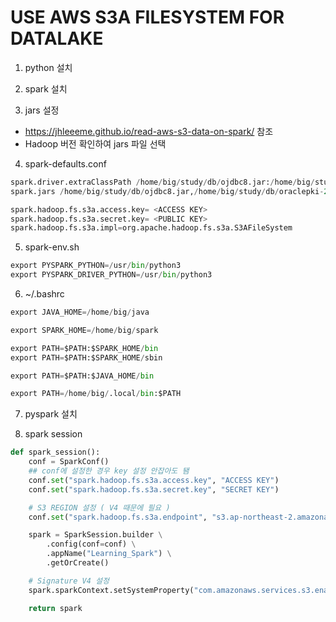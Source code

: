 # USE AWS S3A FILESYSTEM FOR DATALAKE
1. python 설치

2. spark 설치

3. jars 설정
- https://jhleeeme.github.io/read-aws-s3-data-on-spark/ 참조
- Hadoop 버전 확인하여 jars 파일 선택

4. spark-defaults.conf

```python
spark.driver.extraClassPath /home/big/study/db/ojdbc8.jar:/home/big/study/db/oraclepki-21.jar:/home/big/study/db/osdt_cert-21.jar:/home/big/study/db/osdt_core-21.jar:/home/big/study/db/ucp.jar
spark.jars /home/big/study/db/ojdbc8.jar,/home/big/study/db/oraclepki-21.jar,/home/big/study/db/osdt_cert-21.jar,/home/big/study/db/osdt_core-21.jar,/home/big/study/db/ucp.jar

spark.hadoop.fs.s3a.access.key= <ACCESS KEY>
spark.hadoop.fs.s3a.secret.key= <PUBLIC KEY>
spark.hadoop.fs.s3a.impl=org.apache.hadoop.fs.s3a.S3AFileSystem
```

5. spark-env.sh

```python
export PYSPARK_PYTHON=/usr/bin/python3
export PYSPARK_DRIVER_PYTHON=/usr/bin/python3
```

6. ~/.bashrc

```python
export JAVA_HOME=/home/big/java

export SPARK_HOME=/home/big/spark

export PATH=$PATH:$SPARK_HOME/bin
export PATH=$PATH:$SPARK_HOME/sbin

export PATH=$PATH:$JAVA_HOME/bin

export PATH=/home/big/.local/bin:$PATH
```

7. pyspark 설치

8. spark session

```python
def spark_session():
    conf = SparkConf()
    ## conf에 설정한 경우 key 설정 안잡아도 됌
    conf.set("spark.hadoop.fs.s3a.access.key", "ACCESS KEY")
    conf.set("spark.hadoop.fs.s3a.secret.key", "SECRET KEY")

    # S3 REGION 설정 ( V4 때문에 필요 )
    conf.set("spark.hadoop.fs.s3a.endpoint", "s3.ap-northeast-2.amazonaws.com")

    spark = SparkSession.builder \
        .config(conf=conf) \
        .appName("Learning_Spark") \
        .getOrCreate()

    # Signature V4 설정
    spark.sparkContext.setSystemProperty("com.amazonaws.services.s3.enableV4", "true")

    return spark
```